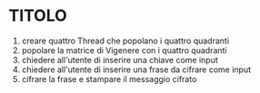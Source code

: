 # TITOLO

1) creare quattro Thread che popolano i quattro quadranti
2) popolare la matrice di Vigenere con i quattro quadranti
3) chiedere all'utente di inserire una chiave come input
4) chiedere all'utente di inserire una frase da cifrare come input
5) cifrare la frase e stampare il messaggio cifrato
